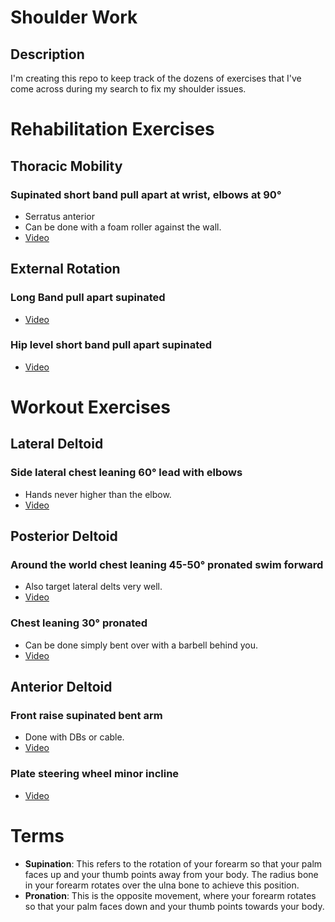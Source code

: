 # Shoulder Work

## Description

I'm creating this repo to keep track of the dozens of exercises that I've come across during my search to fix my shoulder issues.

# Rehabilitation Exercises

## Thoracic Mobility

### Supinated short band pull apart at wrist, elbows at 90°

- Serratus anterior
- Can be done with a foam roller against the wall.
- [Video](https://youtu.be/Y7hD07u6-zg?si=O7ep6IdA7rG1_4U-&t=689)

## External Rotation

### Long Band pull apart supinated

- [Video](https://youtu.be/Y7hD07u6-zg?si=KZNYAHBIaGCVI6T8&t=538)

### Hip level short band pull apart supinated

- [Video](https://youtu.be/Y7hD07u6-zg?si=nXJw64Pz-IZmQg5s&t=552)

# Workout Exercises

## Lateral Deltoid

### Side lateral chest leaning 60° lead with elbows

- Hands never higher than the elbow.
- [Video](https://youtu.be/to7y50jfa5M?si=Ns3v_W8K6TS4Sw-Q&t=280)

## Posterior Deltoid

### Around the world chest leaning 45-50° pronated swim forward

- Also target lateral delts very well.
- [Video](https://youtu.be/ozZKx9yC24E?si=UklPOrIA_Zp0zcTa&t=770)

### Chest leaning 30° pronated

- Can be done simply bent over with a barbell behind you.
- [Video](https://youtu.be/ozZKx9yC24E?si=PIeQeAZokWWM-E86&t=556)

## Anterior Deltoid

### Front raise supinated bent arm

- Done with DBs or cable.
- [Video](https://youtu.be/ozZKx9yC24E?si=FVeiMFRxXEYG-xkj&t=635)

### Plate steering wheel minor incline

- [Video](https://youtu.be/ozZKx9yC24E?si=razgaJnQs8b4g_bj&t=760)

# Terms

- **Supination**: This refers to the rotation of your forearm so that your palm faces up and your thumb points away from your body. The radius bone in your forearm rotates over the ulna bone to achieve this position.
- **Pronation**: This is the opposite movement, where your forearm rotates so that your palm faces down and your thumb points towards your body.
